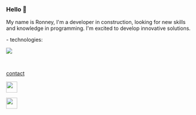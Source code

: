 ### Hello 👋

My name is Ronney, I'm a developer in construction, looking for new skills and knowledge in programming. I'm excited to develop innovative solutions.
<p>
 - technologies:<p>
 <img src="https://skillicons.dev/icons?i=vscode,html,css,js,php,nodejs,react,mysql,git,github" height:"50"/><p><br>


 <a href="https://linkedin.com/in/ronney-rocha-6a045466">contact<p>
    <img src="https://skillicons.dev/icons?i=linkedin" width="30px"/> 
 </a>
<a href="https://mail.google.com/mail"><p>
    <img src="https://skillicons.dev/icons?i=gmail" width="30px"/> 
 </a>

